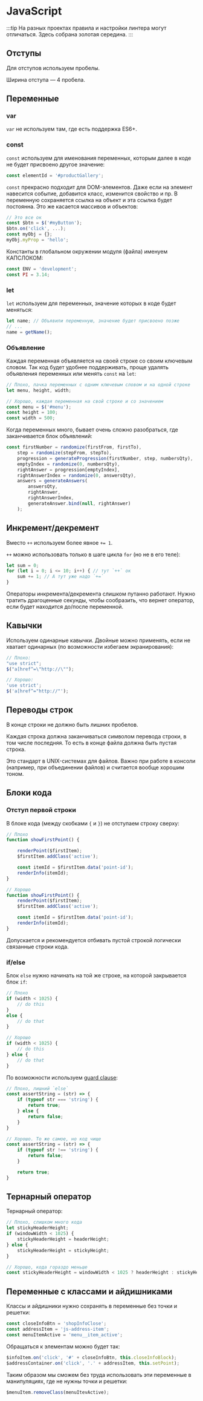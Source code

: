 # JavaScript
:::tip
На разных проектах правила и настройки линтера могут отличаться. Здесь собрана золотая середина.
:::

## Отступы
Для отступов используем пробелы.

Ширина отступа — 4 пробела.

## Переменные
### var
`var` не используем там, где есть поддержка ES6+.

### const
`const` используем для именования переменных, которым далее в коде не будет присвоено другое значение:

```js
const elementId = '#productGallery';
```

`const` прекрасно подходит для DOM-элементов. Даже если на элемент навесится событие, добавится класс, изменится свойство и пр. В переменную сохраняется ссылка на объект и эта ссылка будет постоянна. Это же касается массивов и объектов:

```js
// Это все ок
const $btn = $('#myButton');
$btn.on('click', ...);
const myObj = {};
myObj.myProp = 'hello';
```

Константы в глобальном окружении модуля (файла) именуем КАПСЛОКОМ:

```js
const ENV = 'development';
const PI = 3.14;
```

### let
`let` используем для переменных, значение которых в коде будет меняться:

```js
let name; // Объявили переменную, значение будет присвоено позже
// ...
name = getName();
```

### Объявление
Каждая переменная объявляется на своей строке со своим ключевым словом. Так код будет удобнее поддерживать, проще удалять объявления переменных или менять `const` на `let`:

```js
// Плохо, пачка переменных с одним ключевым словом и на одной строке
let menu, height, width;

// Хорошо, каждая переменная на свой строке и со значением
const menu = $('#menu');
const height = 100;
const width = 500;
```

Когда переменных много, бывает очень сложно разобраться, где заканчивается блок объявлений:

```js
const firstNumber = randomize(firstFrom, firstTo),
    step = randomize(stepFrom, stepTo),
    progression = generateProgression(firstNumber, step, numbersQty),
    emptyIndex = randomize(0, numbersQty),
    rightAnswer = progression[emptyIndex],
    rightAnswerIndex = randomize(0, answersQty),
    answers = generateAnswers(
        answersQty,
        rightAnswer,
        rightAnswerIndex,
        generateAnswer.bind(null, rightAnswer)
    );
```

## Инкремент/декремент
Вместо `++` используем более явное `+= 1`.

`++` можно использовать только в шаге цикла `for` (но не в его теле):

```js
let sum = 0;
for (let i = 0; i <= 10; i++) { // тут `++` ок
    sum += 1; // А тут уже надо `+=`
}
```

Операторы инкремента/декремента слишком путанно работают. Нужно тратить драгоценные секунды, чтобы сообразить, что вернет оператор, если будет находится до/после переменной.

## Кавычки
Используем одинарные кавычки. Двойные можно применять, если не хватает одинарных (по возможности избегаем экранирования):

```js
// Плохо:
"use strict";
$("a[href^=\"http://\"");

// Хорошо:
'use strict';
$('a[href^="http://"');
```

## Переводы строк
В конце строки не должно быть лишних пробелов.

Каждая строка должна заканчиваться символом перевода строки, в том числе последняя. То есть в конце файла должна быть пустая строка.

Это стандарт в UNIX-системах для файлов. Важно при работе в консоли (например, при объединении файлов) и считается вообще хорошим тоном.


## Блоки кода
### Отступ первой строки
В блоке кода (между скобками `{` и `}`) не отступаем строку сверху:

```js
// Плохо
function showFirstPoint() {

    renderPoint($firstItem);
    $firstItem.addClass('active');

    const itemId = $firstItem.data('point-id');
    renderInfo(itemId);
}

// Хорошо
function showFirstPoint() {
    renderPoint($firstItem);
    $firstItem.addClass('active');

    const itemId = $firstItem.data('point-id');
    renderInfo(itemId);
}
```

Допускается и рекомендуется отбивать пустой строкой логически связанные строки кода.

### if/else
Блок `else` нужно начинать на той же строке, на которой закрывается блок `if`:

```js
// Плохо
if (width < 1025) {
    // do this 
}
else {
    // do that 
}

// Хорошо
if (width < 1025) {
    // do this 
} else {
    // do that 
}
```

По возможности используем [guard clause](https://refactoring.guru/ru/replace-nested-conditional-with-guard-clauses):

```js
// Плохо, лишний `else`
const assertString = (str) => {
    if (typeof str === 'string') {
        return true;
    } else {
        return false;
    }
}

// Хорошо. То же самое, но код чище
const assertString = (str) => {
    if (typeof str !== 'string') {
        return false;
    }

    return true;
}
```

## Тернарный оператор
Тернарный оператор:

```js
// Плохо, слишком много кода
let stickyHeaderHeight;
if (windowWidth < 1025) {
    stickyHeaderHeight = headerHeight;
} else {
    stickyHeaderHeight = stickyHeight;
}

// Хорошо, кода гораздо меньше
const stickyHeaderHeight = windowWidth < 1025 ? headerHeight : stickyHeight;
```

## Переменные с классами и айдишниками
Классы и айдишники нужно сохранять в переменные без точки и решетки:

```js
const closeInfoBtn = 'shopInfoClose';
const addressItem = 'js-address-item';
const menuItemActive = 'menu__item_active';
```

Обращаться к элементам можно будет так:

```js
$infoItem.on('click', '#' + closeInfoBtn, this.closeInfoBlock);
$addressContainer.on('click', '.' + addressItem, this.setPoint);
```

Таким образом мы сможем без труда использовать эти переменные в манипуляциях, где не нужны точки и решетки:

```js
$menuItem.removeClass(menuItevActive);
```
